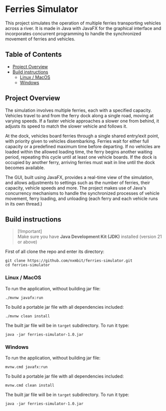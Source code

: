 # Ferries Simulator

This project simulates the operation of multiple ferries transporting vehicles across a river. It is made in Java with JavaFX for the graphical interface and incorporates concurrent programming to handle the synchronized movement of ferries and vehicles.

## Table of Contents

- [Project Overview](#project-overview)
- [Build instructions](#build-instructions)
  - [Linux / MacOS](#linux--macos)
  - [Windows](#windows)


## Project Overview

The simulation involves multiple ferries, each with a specified capacity. Vehicles travel to and from the ferry dock along a single road, moving at varying speeds. 
If a faster vehicle approaches a slower one from behind, it adjusts its speed to match the slower vehicle and follows it.

At the dock, vehicles board ferries through a single shared entry/exit point, with priority given to vehicles disembarking. 
Ferries wait for either full capacity or a predefined maximum time before departing. 
If no vehicles are loaded within the allowed loading time, the ferry begins another waiting period, repeating this cycle until at least one vehicle boards. If the dock is occupied by another ferry, arriving ferries must wait in line until the dock becomes available.

The GUI, built using JavaFX, provides a real-time view of the simulation, and allows adjustments to settings such as the number of ferries, their capacity, vehicle speeds and more. The project makes use of Java's concurrency mechanisms to handle the synchronized processes of vehicle movement, ferry loading, and unloading (each ferry and each vehicle runs in its own thread.)

## Build instructions

> [!Important] <br>
> Make sure you have **Java Development Kit (JDK)** installed (version 21 or above)

First of all clone the repo and enter its directory:  
```
git clone https://github.com/nxmbit/ferries-simulator.git
cd ferries-simulator
```

### Linux / MacOS 

To run the application, without building jar file:

```
./mvnw javafx:run
```

To build a portable jar file with all dependencies included:
```
./mvnw clean install
```

The built jar file will be in ```target``` subdirectory. To run it type:
```
java -jar ferries-simulator-1.0.jar
```

### Windows

To run the application, without building jar file:

```
mvnw.cmd javafx:run
```

To build a portable jar file with all dependencies included:
```
mvnw.cmd clean install
```

The built jar file will be in ```target``` subdirectory. To run it type:
```
java -jar ferries-simulator-1.0.jar
```